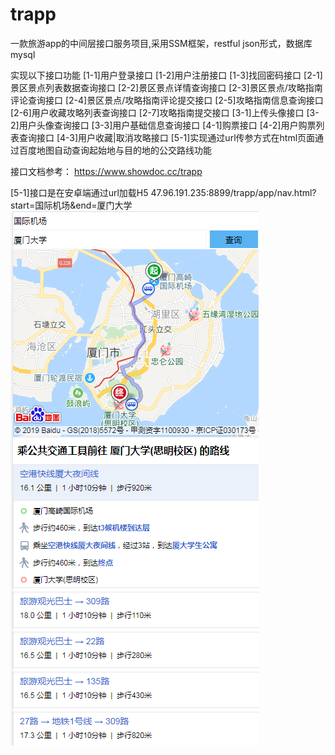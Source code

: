 # trapp
一款旅游app的中间层接口服务项目,采用SSM框架，restful json形式，数据库mysql


实现以下接口功能
[1-1]用户登录接口
[1-2]用户注册接口
[1-3]找回密码接口
[2-1]景区景点列表数据查询接口
[2-2]景区景点详情查询接口
[2-3]景区景点/攻略指南评论查询接口
[2-4]景区景点/攻略指南评论提交接口
[2-5]攻略指南信息查询接口
[2-6]用户收藏攻略列表查询接口
[2-7]攻略指南提交接口
[3-1]上传头像接口
[3-2]用户头像查询接口
[3-3]用户基础信息查询接口
[4-1]购票接口
[4-2]用户购票列表查询接口
[4-3]用户收藏|取消攻略接口
[5-1]实现通过url传参方式在html页面通过百度地图自动查询起始地与目的地的公交路线功能

接口文档参考：
https://www.showdoc.cc/trapp

[5-1]接口是在安卓端通过url加载H5
47.96.191.235:8899/trapp/app/nav.html?start=国际机场&end=厦门大学
 ![image](https://github.com/ardopass/trapp/blob/master/nav_cutpic.png)
